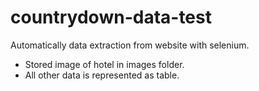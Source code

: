 # countrydown-data-test

Automatically data extraction from website with selenium.
* Stored image of hotel in images folder.
* All other data is represented as table.
